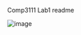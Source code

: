 Comp3111 Lab1 readme

![image](https://github.com/Asahina118/Comp3111LEx/assets/138207613/78794cfc-c224-42ab-b27b-bb609e122e42)
